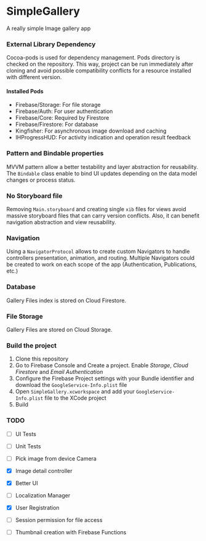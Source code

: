 # SimpleGallery
A really simple Image gallery app

### External Library Dependency
Cocoa-pods is used for dependency management. Pods directory is checked on the repository. This way, project can be run immediately after cloning and avoid possible compatibility conflicts for a resource installed with different version.

#### Installed Pods
- Firebase/Storage: For file storage
- Firebase/Auth: For user authentication
- Firebase/Core: Required by Firestore
- Firebase/Firestore: For database
- Kingfisher: For asynchronous	 image download and caching
- IHProgressHUD: For activity indication and operation result feedback


### Pattern and Bindable properties
MVVM pattern allow a better testability and layer abstraction for reusability. The `Bindable` class enable to bind UI updates depending on the data model changes or process status.


### No Storyboard file
Removing `Main.storyboard` and creating single `xib` files for views avoid massive storyboard files that can carry version conflicts. Also, it can benefit navigation abstraction and view reusability.


### Navigation
Using a `NavigatorProtocol` allows to create custom Navigators to handle controllers presentation, animation, and routing. Multiple Navigators could be created to work on each scope of the app (Authentication, Publications, etc.)


### Database
Gallery Files index is stored on Cloud Firestore.


### File Storage
Gallery Files are stored on Cloud Storage.

### Build the project
1. Clone this repository
2. Go to Firebase Console and Create a project. Enable *Storage*, *Cloud Firestore* and *Email Authentication*
3. Configure the Firebase Project settings with your Bundle identifier and download the `GoogleService-Info.plist` file
4. Open `SimpleGallery.xcworkspace` and add your `GoogleService-Info.plist` file to the XCode project
5. Build

### TODO
- [ ] UI Tests
- [ ] Unit Tests
- [ ] Pick image from device Camera
- [x] Image detail controller
- [x] Better UI
- [ ] Localization Manager
- [x] User Registration
- [ ] Session permission for file access
- [ ] Thumbnail creation with Firebase Functions


